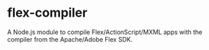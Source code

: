 flex-compiler
=============

A Node.js module to compile Flex/ActionScript/MXML apps with the compiler from the Apache/Adobe Flex SDK.
